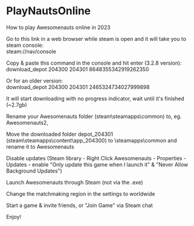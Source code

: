 # PlayNautsOnline
How to play Awesomenauts online in 2023

Go to this link in a web browser while steam is open and it will take you to steam console:  
steam://nav/console

Copy & paste this command in the console and hit enter (3.2.8 version):  
download_depot 204300 204301 8648355342919262350

Or for an older version:  
download_depot 204300 204301 2465324734027999898

It will start downloading with no progress indicator, wait until it's finished (~2.7gb)

Rename your Awesomenauts folder (steam\steamapps\common) to, eg. Awesomenauts2, 

Move the downloaded folder depot_204301 (steam\steamapps\content\app_204300) to \steamapps\common and rename it to Awesomenauts

Disable updates (Steam library - Right Click Awesomenauts - Properties - Updates - enable "Only update this game when I launch it" & "Never Allow Background Updates")

Launch Awesomenauts through Steam (not via the .exe)

Change the matchmaking region in the settings to worldwide

Start a game & invite friends, or "Join Game" via Steam chat

Enjoy!
